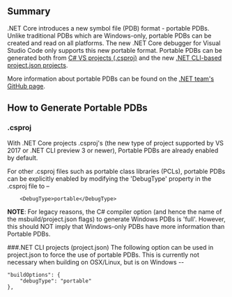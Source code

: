 ## Summary
.NET Core introduces a new symbol file (PDB) format - portable PDBs. Unlike traditional PDBs which are Windows-only, portable PDBs can be created and read on all platforms. The new .NET Core debugger for Visual Studio Code only supports this new portable format. Portable PDBs can be generated both from [C# VS projects (.csproj)](#csproj) and the new [.NET CLI-based project.json projects](#net-cli-projects-projectjson).

More information about portable PDBs can be found on the [.NET team's GitHub page](https://github.com/dotnet/core/blob/master/Documentation/diagnostics/portable_pdb.md).

## How to Generate Portable PDBs
### .csproj 
With .NET Core projects .csproj's (the new type of project supported by VS 2017 or .NET CLI preview 3 or newer), Portable PDBs are already enabled by default. 

For other .csproj files such as portable class libraries (PCLs), portable PDBs can be explicitly enabled by modifying the 'DebugType' property in the .csproj file to –

        <DebugType>portable</DebugType>

**NOTE**: For legacy reasons, the C# compiler option (and hence the name of the msbuild/project.json flags) to generate Windows PDBs is 'full'. However, this should NOT imply that Windows-only PDBs have more information than Portable PDBs. 

###.NET CLI projects (project.json)
The following option can be used in project.json to force the use of portable PDBs. This is currently not necessary when building on OSX/Linux, but is on Windows --

    "buildOptions": {
        "debugType": "portable"
    },
